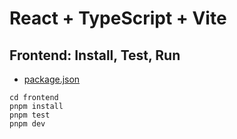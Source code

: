 # React + TypeScript + Vite

## Frontend: Install, Test, Run
 - [package.json](package.json)
```
cd frontend
pnpm install
pnpm test
pnpm dev
```